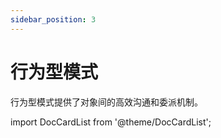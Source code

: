 ```yaml
---
sidebar_position: 3
---
```


# 行为型模式
行为型模式提供了对象间的高效沟通和委派机制。

import DocCardList from '@theme/DocCardList';

<DocCardList />
